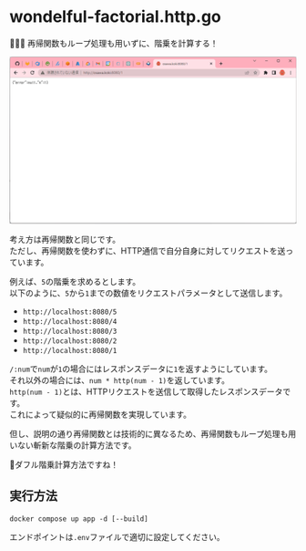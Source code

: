 # wondelful-factorial.http.go

🍣🍣🍣 再帰関数もループ処理も用いずに、階乗を計算する！  

![成果物](./docs/img/fruit.gif)  

考え方は再帰関数と同じです。  
ただし、再帰関数を使わずに、HTTP通信で自分自身に対してリクエストを送っています。  

例えば、`5`の階乗を求めるとします。  
以下のように、`5`から`1`までの数値をリクエストパラメータとして送信します。  

- `http://localhost:8080/5`
- `http://localhost:8080/4`
- `http://localhost:8080/3`
- `http://localhost:8080/2`
- `http://localhost:8080/1`

`/:num`で`num`が`1`の場合にはレスポンスデータに`1`を返すようにしています。  
それ以外の場合には、`num * http(num - 1)`を返しています。  
`http(num - 1)`とは、HTTPリクエストを送信して取得したレスポンスデータです。  
これによって疑似的に再帰関数を実現しています。  

但し、説明の通り再帰関数とは技術的に異なるため、再帰関数もループ処理も用いない斬新な階乗の計算方法です。  

🐶ダフル階乗計算方法ですね！  

## 実行方法

```shell
docker compose up app -d [--build]
```

エンドポイントは`.env`ファイルで適切に設定してください。  
